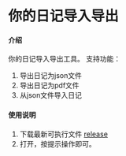 # 你的日记导入导出

#### 介绍
你的日记导入导出工具。
支持功能：
1. 导出日记为json文件
2. 导出日记为pdf文件
3. 从json文件导入日记


#### 使用说明

1.  下载最新可执行文件 [release](https://gitee.com/xx2211/nideriji_export_import/attach_files/1061230/download/nideriji_export_release0.9.exe)
2.  打开，按提示操作即可。

